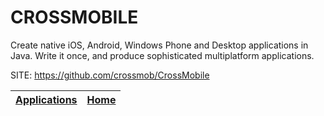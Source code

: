 # CROSSMOBILE

 Create native iOS, Android, Windows Phone and Desktop applications in Java. Write it once, and produce sophisticated multiplatform applications. 
 
 SITE: https://github.com/crossmob/CrossMobile

 | [Applications](https://portable-linux-apps.github.io/apps.html) | [Home](https://portable-linux-apps.github.io)
 | --- | --- |
